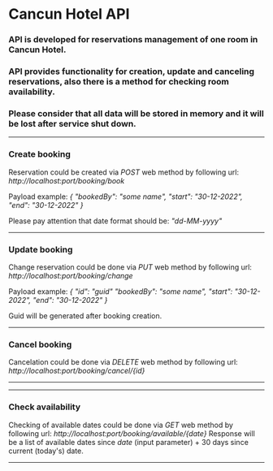 <h1>Cancun Hotel API</h1>

<h3>API is developed for reservations management of one room in Cancun Hotel.</h3>
<h3>API provides functionality for creation, update and canceling reservations, also there is a method for checking room availability.</h3>
<h3>Please consider that all data will be stored in memory and it will be lost after service shut down.</h3>

<hr/>
<h3>Create booking</h3>
Reservation could be created via <i>POST</i> web method by following url:
<i>http://localhost:port/booking/book</i>

Payload example:
<i>{
  "bookedBy": "some name",
  "start": "30-12-2022",
  "end": "30-12-2022"
}</i>

Please pay attention that date format should be: <i>"dd-MM-yyyy"</i>
<hr/>

<h3>Update booking</h3>
Change reservation could be done via <i>PUT</i> web method by following url:
<i>http://localhost:port/booking/change</i>

Payload example:
<i>{
  "id": "guid" 
  "bookedBy": "some name",
  "start": "30-12-2022",
  "end": "30-12-2022"
}</i>

Guid will be generated after booking creation.

<hr/>

<h3>Cancel booking</h3>
Cancelation could be done via <i>DELETE</i> web method by following url:
<i>http://localhost:port/booking/cancel/{id}</i>

<hr/>

<hr/>

<h3>Check availability</h3>
Checking of available dates could be done via <i>GET</i> web method by following url:
<i>http://localhost:port/booking/available/{date}</i>
Response will be a list of available dates since <i>date</i> (input parameter) + 30 days since current (today's) date.
<hr/>


